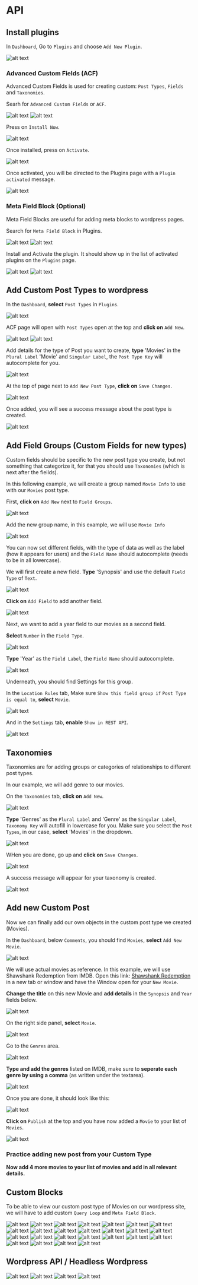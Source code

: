 # API

## Install plugins

In `Dashboard`, Go to `Plugins` and choose `Add New Plugin`.

![alt text](<../img/wp-plugins/Screenshot 2025-04-06 at 10.57.09 AM.jpg>)

### Advanced Custom Fields (ACF)

Advanced Custom Fields is used for creating custom: `Post Types`, `Fields` and `Taxonomies`.

Searh for `Advanced Custom Fields` or `ACF`.

![alt text](<../img/wp-plugins/Screenshot 2025-04-06 at 10.57.31 AM.jpg>)
![alt text](<../img/wp-plugins/Screenshot 2025-04-06 at 10.57.41 AM.jpg>)

Press on `Install Now`.

![alt text](<../img/wp-plugins/Screenshot 2025-04-06 at 10.57.51 AM.jpg>)

Once installed, press on `Activate`.

![alt text](<../img/wp-plugins/Screenshot 2025-04-06 at 10.58.06 AM.jpg>)

Once activated, you will be directed to the Plugins page with a `Plugin activated` message.

![alt text](<../img/wp-plugins/Screenshot 2025-04-06 at 10.58.37 AM.jpg>)

### Meta Field Block (Optional)

Meta Field Blocks are useful for adding meta blocks to wordpress pages.

Search for `Meta Field Block` in Plugins.

![alt text](<../img/wp-plugins/Screenshot 2025-04-06 at 12.59.55 PM.jpg>)
![alt text](<../img/wp-plugins/Screenshot 2025-04-06 at 1.05.34 PM.jpg>)

Install and Activate the plugin. It should show up in the list of activated plugins on the `Plugins` page.

![alt text](<../img/wp-plugins/Screenshot 2025-04-06 at 1.00.15 PM.jpg>)
![alt text](<../img/wp-plugins/Screenshot 2025-04-06 at 1.01.05 PM.jpg>)

## Add Custom Post Types to wordpress

In the `Dashboard`, **select** `Post Types` in `Plugins`.

![alt text](<../img/wp-acf/Screenshot 2025-04-06 at 1.13.28 PM.jpg>)

ACF page will open with `Post Types` open at the top and **click on** `Add New`.

![alt text](<../img/wp-acf/Screenshot 2025-04-06 at 10.59.53 AM.jpg>)
![alt text](<../img/wp-acf/Screenshot 2025-04-06 at 11.00.09 AM.jpg>)

Add details for the type of Post you want to create, **type** 'Movies' in the `Plural Label` 'Movie' and `Singular Label`, the `Post Type Key` will autocomplete for you.

![alt text](<../img/wp-acf/Screenshot 2025-04-06 at 11.01.14 AM.jpg>)

At the top of page next to `Add New Post Type`, **click on** `Save Changes`.

![alt text](<../img/wp-acf/Screenshot 2025-04-06 at 11.01.21 AM.jpg>)

Once added, you will see a success message about the post type is created.

![alt text](<../img/wp-acf/Screenshot 2025-04-06 at 11.02.41 AM.jpg>)

## Add Field Groups (Custom Fields for new types)

Custom fields should be specific to the new post type you create, but not something that categorize it, for that you should use `Taxonomies` (which is next after the fieilds).

In this following example, we will create a group named `Movie Info` to use with our `Movies` post type.

First, **click on** `Add New` next to `Field Groups`.

![alt text](<../img/wp-acf/Screenshot 2025-04-06 at 11.03.04 AM.jpg>)

Add the new group name, in this example, we will use `Movie Info`

![alt text](<../img/wp-acf/Screenshot 2025-04-06 at 11.05.40 AM.jpg>)

You can now set different fields, with the type of data as well as the label (how it appears for users) and the `Field Name` should autocomplete (needs to be in all lowercase).

We will first create a new field. **Type** 'Synopsis' and use the default `Field Type` of `Text`.

![alt text](<../img/wp-acf/Screenshot 2025-04-06 at 11.11.54 AM.jpg>)

**Click on** `Add Field` to add another field.

![alt text](<../img/wp-acf/Screenshot 2025-04-06 at 11.12.13 AM.jpg>)

Next, we want to add a year field to our movies as a second field.

**Select** `Number` in the `Field Type`.

![alt text](<../img/wp-acf/Screenshot 2025-04-06 at 11.04.51 AM.jpg>)

**Type** 'Year' as the `Field Label`, the `Field Name` should autocomplete.

![alt text](<../img/wp-acf/Screenshot 2025-04-06 at 11.12.17 AM.jpg>)

Underneath, you should find Settings for this group.

In the `Location Rules` tab, Make sure `Show this field group if` `Post Type` `is equal to`, **select** `Movie`.

![alt text](<../img/wp-acf/Screenshot 2025-04-06 at 8.19.53 PM.jpg>)

And in the `Settings` tab, **enable** `Show in REST API`.

![alt text](<../img/wp-acf/Screenshot 2025-04-06 at 12.51.00 PM.jpg>)

## Taxonomies

Taxonomies are for adding groups or categories of relationships to different post types.

In our example, we will add genre to our movies.

On the `Taxonomies` tab, **click on** `Add New`.

![alt text](<../img/wp-acf/Screenshot 2025-04-06 at 11.13.11 AM.jpg>)

**Type** 'Genres' as the `Plural Label` and 'Genre' as the `Singular Label`, `Taxonomy Key` will autofill in lowercase for you. Make sure you select the `Post Types`, in our case, **select** 'Movies' in the dropdown.

![alt text](<../img/wp-acf/Screenshot 2025-04-06 at 11.13.44 AM.jpg>)

WHen you are done, go up and **click on** `Save Changes`.

![alt text](<../img/wp-acf/Screenshot 2025-04-06 at 11.13.58 AM.jpg>)

A success message will appear for your taxonomy is created.

![alt text](<../img/wp-acf/Screenshot 2025-04-06 at 11.14.08 AM.jpg>)

## Add new Custom Post

Now we can finally add our own objects in the custom post type we created (Movies).

In the `Dashboard`, below `Comments`, you should find `Movies`, **select** `Add New Movie`.

![alt text](<../img/wp-acf/Screenshot 2025-04-06 at 11.14.33 AM.jpg>)

We will use actual movies as reference. In this example, we will use Shawshank Redemption from IMDB. Open this link: [Shawshank Redemption](https://www.imdb.com/title/tt0111161/)  in a new tab or window and have the Window open for your `New Movie`.

**Change the title** on this new Movie and **add details** in the `Synopsis` and `Year` fields below.

![alt text](<../img/wp-acf/Screenshot 2025-04-06 at 11.16.23 AM.jpg>)

On the right side panel, **select** `Movie`.

![alt text](<../img/wp-acf/Screenshot 2025-04-06 at 11.16.41 AM.jpg>)

Go to the `Genres` area.

![alt text](<../img/wp-acf/Screenshot 2025-04-06 at 11.16.58 AM.jpg>)

**Type and add the genres** listed on IMDB, make sure to **seperate each genre by using a comma** (as written under the textarea).

![alt text](<../img/wp-acf/Screenshot 2025-04-06 at 11.17.33 AM.jpg>)

Once you are done, it should look like this:

![alt text](<../img/wp-acf/Screenshot 2025-04-06 at 11.17.47 AM.jpg>)

**Click on** `Publish` at the top and you have now added a `Movie` to your list of `Movies`.

![alt text](<../img/wp-acf/Screenshot 2025-04-06 at 11.17.53 AM.jpg>)

### Practice adding new post from your Custom Type

**Now add 4 more movies to your list of movies and add in all relevant details.**

## Custom Blocks

To be able to view our custom post type of Movies on our wordpress site, we will have to add custom `Query Loop` and `Meta Field Block`.

![alt text](<../img/wp-custom-block/Screenshot 2025-04-06 at 12.22.30 PM.jpg>)
![alt text](<../img/wp-custom-block/Screenshot 2025-04-06 at 12.22.43 PM.jpg>)
![alt text](<../img/wp-custom-block/Screenshot 2025-04-06 at 12.23.26 PM.jpg>)
![alt text](<../img/wp-custom-block/Screenshot 2025-04-06 at 12.23.37 PM.jpg>)
![alt text](<../img/wp-custom-block/Screenshot 2025-04-06 at 12.23.46 PM.jpg>)
![alt text](<../img/wp-custom-block/Screenshot 2025-04-06 at 12.23.55 PM.jpg>)
![alt text](<../img/wp-custom-block/Screenshot 2025-04-06 at 12.24.13 PM.jpg>)
![alt text](<../img/wp-custom-block/Screenshot 2025-04-06 at 12.24.21 PM.jpg>)
![alt text](<../img/wp-custom-block/Screenshot 2025-04-06 at 12.28.54 PM.jpg>)
![alt text](<../img/wp-custom-block/Screenshot 2025-04-06 at 12.29.06 PM.jpg>)
![alt text](<../img/wp-custom-block/Screenshot 2025-04-06 at 12.24.37 PM.jpg>)
![alt text](<../img/wp-custom-block/Screenshot 2025-04-06 at 12.24.46 PM.jpg>)
![alt text](<../img/wp-custom-block/Screenshot 2025-04-06 at 12.25.29 PM.jpg>)
![alt text](<../img/wp-custom-block/Screenshot 2025-04-06 at 12.26.01 PM.jpg>)
![alt text](<../img/wp-custom-block/Screenshot 2025-04-06 at 12.26.13 PM.jpg>)
![alt text](<../img/wp-custom-block/Screenshot 2025-04-06 at 12.26.19 PM.jpg>)
![alt text](<../img/wp-custom-block/Screenshot 2025-04-06 at 12.26.34 PM.jpg>)
![alt text](<../img/wp-custom-block/Screenshot 2025-04-06 at 12.27.00 PM.jpg>)
![alt text](<../img/wp-custom-block/Screenshot 2025-04-06 at 12.27.15 PM.jpg>)
![alt text](<../img/wp-custom-block/Screenshot 2025-04-06 at 12.27.44 PM.jpg>)
![alt text](<../img/wp-custom-block/Screenshot 2025-04-06 at 12.27.58 PM.jpg>)
![alt text](<../img/wp-custom-block/Screenshot 2025-04-06 at 12.28.05 PM.jpg>)
![alt text](<../img/wp-custom-block/Screenshot 2025-04-06 at 12.28.09 PM.jpg>)
![alt text](<../img/wp-custom-block/Screenshot 2025-04-06 at 12.28.18 PM.jpg>)
![alt text](<../img/wp-custom-block/Screenshot 2025-04-06 at 12.28.46 PM.jpg>)

## Wordpress API / Headless Wordpress

![alt text](<../img/wp-headless/Screenshot 2025-04-06 at 11.18.40 AM.jpg>)
![alt text](<../img/wp-headless/Screenshot 2025-04-06 at 11.18.50 AM.jpg>)
![alt text](<../img/wp-headless/Screenshot 2025-04-06 at 11.18.53 AM.jpg>)
![alt text](<../img/wp-headless/Screenshot 2025-04-06 at 11.18.55 AM.jpg>)
